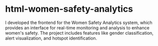 # html-women-safety-analytics
I developed the frontend for the Women Safety Analytics system, which provides an interface for real-time monitoring and analysis to enhance women's safety. The project includes features like gender classification, alert visualization, and hotspot identification.
